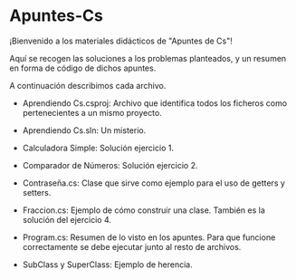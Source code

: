 # Apuntes-Cs
¡Bienvenido a los materiales didácticos de "Apuntes de Cs"! 

Aquí se recogen las soluciones a los problemas planteados, y un resumen en forma de código de dichos apuntes.

A continuación describimos cada archivo.

- Aprendiendo Cs.csproj: Archivo que identifica todos los ficheros como pertenecientes a un mismo proyecto.

- Aprendiendo Cs.sln: Un misterio.

- Calculadora Simple: Solución ejercicio 1.

- Comparador de Números: Solución ejercicio 2. 

- Contraseña.cs: Clase que sirve como ejemplo para el uso de getters y setters.

- Fraccion.cs: Ejemplo de cómo construir una clase. También es la solución del ejercicio 4. 

- Program.cs: Resumen de lo visto en los apuntes. Para que funcione correctamente se debe ejecutar
junto al resto de archivos.

- SubClass y SuperClass: Ejemplo de herencia. 
